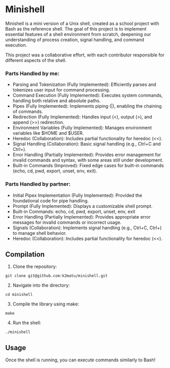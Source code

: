 
# Minishell

Minishell is a mini version of a Unix shell, created as a school project with Bash as the reference shell. The goal of this project is to implement essential features of a shell environment from scratch, deepening our understanding of process creation, signal handling, and command execution.

This project was a collaborative effort, with each contributor responsible for different aspects of the shell.

### Parts Handled by me:

- Parsing and Tokenization (Fully Implemented): Efficiently parses and tokenizes user input for command processing.
- Command Execution (Fully Implemented): Executes system commands, handling both relative and absolute paths.
- Pipes (Fully Implemented): Implements piping (|), enabling the chaining of commands.
- Redirection (Fully Implemented): Handles input (<), output (>), and append (>>) redirection.
- Environment Variables (Fully Implemented): Manages environment variables like $HOME and $USER.
- Heredoc (Collaboration): Includes partial functionality for heredoc (<<).
- Signal Handling (Collaboration): Basic signal handling (e.g., Ctrl+C and Ctrl+\).
- Error Handling (Partially Implemented): Provides error management for invalid commands and syntax, with some areas still under development.
- Built-in Commands (Improved): Fixed edge cases for built-in commands (echo, cd, pwd, export, unset, env, exit).

### Parts Handled by partner:
- Initial Pipex Implementation (Fully Implemented): Provided the foundational code for pipe handling.
- Prompt (Fully Implemented): Displays a customizable shell prompt.
- Built-in Commands: echo, cd, pwd, export, unset, env, exit
- Error Handling (Partially Implemented): Provides appropriate error messages for invalid commands or incorrect usage.
- Signals (Collaboration): Implements signal handling (e.g., Ctrl+C, Ctrl+\) to manage shell behavior.
- Heredoc (Collaboration): Includes partial functionality for heredoc (<<).


## Compilation
1. Clone the repository:
```
git clone git@github.com:k2matu/minishell.git
````
2. Navigate into the directory:
```
cd minishell
```
3. Compile the library using make:
```
make
```
4. Run the shell:
```
./minishell
```

## Usage
Once the shell is running, you can execute commands similarly to Bash!
